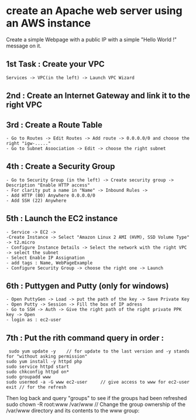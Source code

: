 # create an Apache web server using an AWS instance

Create a simple Webpage with a public IP with a simple "Hello World !" message on it.

## 1st Task : Create your VPC
	Services -> VPC(in the left) -> Launch VPC Wizard

## 2nd : Create an Internet Gateway and link it to the right VPC

## 3rd : Create a Route Table 
	- Go to Routes -> Edit Routes -> Add route -> 0.0.0.0/0 and choose the right "igw-....."
	- Go to Subnet Asoociation -> Edit -> choose the right subnet

## 4th : Create a Security Group
	- Go to Security Group (in the left) -> Create security group -> Description "Enable HTTP access" 
	- For clarity put a name in "Name" -> Inbound Rules -> 
	- Add HTTP (80) Anywhere 0.0.0.0/0
	- Add SSH (22) Anywhere

## 5th : Launch the EC2 instance 
	- Service -> EC2 -> 
	-Create Instance -> Select "Amazon Linux 2 AMI (HVM), SSD Volume Type" -> t2.micro 
	- Configure Instance Details -> Select the network with the right VPC -> select the subnet
	- Select Enable IP Assignation
	- add tags : Name, WebPageExample
	- Configure Security Group -> choose the right one -> Launch
## 6th : Puttygen and Putty (only for windows)
	- Open PuttyGen -> Load -> put the path of the key -> Save Private Key
	- Open Putty -> Session -> Fill the box of IP adress 
	- Go to SSH -> Auth -> Give the right path of the right private PPK key -> Open 
	- login as : ec2-user

## 7th : Put the rith command query in order :
	 sudo yum update -y    // for update to the last version and -y stands for "without asking permission"
	sudo yum install -y httpd php
	sudo service httpd start
	sudo chkconfig httpd on*
	sudo groupadd www
	sudo usermod -a -G www ec2-user     // give access to www for ec2-user 
	exit // for the refresh

Then log back and query "groups" to see if the groups had been refreshed
	sudo chown -R root:www /var/www      //  Change the group ownership of the /var/www directory and its contents to the www group:
